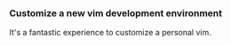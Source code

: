 ### Customize a new vim development environment
It's a fantastic experience to customize a personal vim.
